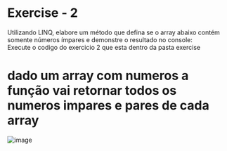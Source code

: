 # Exercise - 2

Utilizando LINQ, elabore um método que defina se o array abaixo contém somente
números ímpares e demonstre o resultado no console:
<br/>
Execute o codigo do exercicio 2 que esta dentro  da pasta exercise
# dado um array com numeros a função vai retornar todos os numeros impares e pares de cada array
![image](https://user-images.githubusercontent.com/67910335/177022850-3ab57877-d512-4ae3-854e-511aba733b1a.png)
